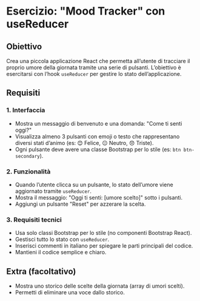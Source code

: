 # Esercizio: "Mood Tracker" con useReducer

## Obiettivo

Crea una piccola applicazione React che permetta all’utente di tracciare il proprio umore della giornata tramite una serie di pulsanti. L’obiettivo è esercitarsi con l’hook `useReducer` per gestire lo stato dell’applicazione.

## Requisiti

### 1. Interfaccia
- Mostra un messaggio di benvenuto e una domanda: "Come ti senti oggi?"
- Visualizza almeno 3 pulsanti con emoji o testo che rappresentano diversi stati d’animo (es: 😊 Felice, 😐 Neutro, 😞 Triste).
- Ogni pulsante deve avere una classe Bootstrap per lo stile (es: `btn btn-secondary`).

### 2. Funzionalità
- Quando l’utente clicca su un pulsante, lo stato dell’umore viene aggiornato tramite `useReducer`.
- Mostra il messaggio: "Oggi ti senti: [umore scelto]" sotto i pulsanti.
- Aggiungi un pulsante "Reset" per azzerare la scelta.

### 3. Requisiti tecnici
- Usa solo classi Bootstrap per lo stile (no componenti Bootstrap React).
- Gestisci tutto lo stato con `useReducer`.
- Inserisci commenti in italiano per spiegare le parti principali del codice.
- Mantieni il codice semplice e chiaro.

## Extra (facoltativo)
- Mostra uno storico delle scelte della giornata (array di umori scelti).
- Permetti di eliminare una voce dallo storico.

